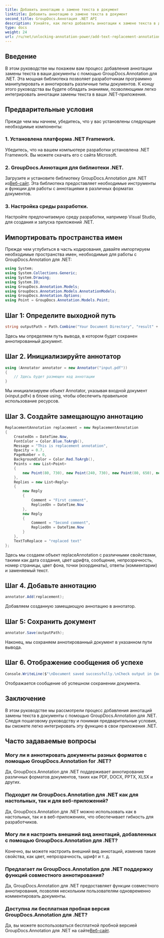 ```yaml
---
title: Добавить аннотацию о замене текста в документ
linktitle: Добавить аннотацию о замене текста в документ
second_title: GroupDocs.Аннотация .NET API
description: Узнайте, как легко добавлять аннотации к замене текста в документы .NET с помощью GroupDocs.Annotation for .NET. Расширьте свои возможности манипулирования документами.
type: docs
weight: 24
url: /ru/net/unlocking-annotation-power/add-text-replacement-annotation/
---
```

## Введение
В этом руководстве мы покажем вам процесс добавления аннотации замены текста в ваши документы с помощью GroupDocs.Annotation для .NET. Эта мощная библиотека позволяет разработчикам программно манипулировать и аннотировать различные типы документов. К концу этого руководства вы будете обладать знаниями, позволяющими легко интегрировать аннотации замены текста в ваши .NET-приложения.
## Предварительные условия
Прежде чем мы начнем, убедитесь, что у вас установлены следующие необходимые компоненты:
### 1. Установлена платформа .NET Framework.
Убедитесь, что на вашем компьютере разработки установлена .NET Framework. Вы можете скачать его с сайта Microsoft.
### 2. GroupDocs.Аннотация для библиотеки .NET.
 Загрузите и установите библиотеку GroupDocs.Annotation для .NET из[Веб-сайт](https://releases.groupdocs.com/annotation/net/). Эта библиотека предоставляет необходимые инструменты и функции для работы с аннотациями в различных форматах документов.
### 3. Настройка среды разработки.
Настройте предпочитаемую среду разработки, например Visual Studio, для создания и запуска приложений .NET.

## Импортировать пространства имен
Прежде чем углубиться в часть кодирования, давайте импортируем необходимые пространства имен, необходимые для работы с GroupDocs.Annotation для .NET:
```csharp
using System;
using System.Collections.Generic;
using System.Drawing;
using System.IO;
using GroupDocs.Annotation.Models;
using GroupDocs.Annotation.Models.AnnotationModels;
using GroupDocs.Annotation.Options;
using Point = GroupDocs.Annotation.Models.Point;
```
## Шаг 1: Определите выходной путь
```csharp
string outputPath = Path.Combine("Your Document Directory", "result" + Path.GetExtension("input.pdf"));
```
Здесь мы определяем путь вывода, в котором будет сохранен аннотированный документ.
## Шаг 2. Инициализируйте аннотатор
```csharp
using (Annotator annotator = new Annotator("input.pdf"))
{
    // Здесь будет размещен код аннотации
}
```
Мы инициализируем объект Annotator, указывая входной документ («input.pdf») в блоке using, чтобы обеспечить правильное использование ресурсов.
## Шаг 3. Создайте замещающую аннотацию
```csharp
ReplacementAnnotation replacement = new ReplacementAnnotation
{
    CreatedOn = DateTime.Now,
    FontColor = Color.Blue.ToArgb(),
    Message = "This is replacement annotation",
    Opacity = 0.7,
    PageNumber = 0,
    BackgroundColor = Color.Red.ToArgb(),
    Points = new List<Point>
    {
        new Point(80, 730), new Point(240, 730), new Point(80, 650), new Point(240, 650)
    },
    Replies = new List<Reply>
    {
        new Reply
        {
            Comment = "First comment",
            RepliedOn = DateTime.Now
        },
        new Reply
        {
            Comment = "Second comment",
            RepliedOn = DateTime.Now
        }
    },
    TextToReplace = "replaced text"
};
```
Здесь мы создаем объект replaceAnnotation с различными свойствами, такими как дата создания, цвет шрифта, сообщение, непрозрачность, номер страницы, цвет фона, точки (координаты), ответы (комментарии) и заменяемый текст.
## Шаг 4. Добавьте аннотацию
```csharp
annotator.Add(replacement);
```
Добавляем созданную замещающую аннотацию в аннотатор.
## Шаг 5: Сохранить документ
```csharp
annotator.Save(outputPath);
```
Наконец, мы сохраняем аннотированный документ в указанном пути вывода.
## Шаг 6. Отображение сообщения об успехе
```csharp
Console.WriteLine($"\nDocument saved successfully.\nCheck output in {outputPath}.");
```
Отображается сообщение об успешном сохранении документа.

## Заключение
В этом руководстве мы рассмотрели процесс добавления аннотаций замены текста в документы с помощью GroupDocs.Annotation для .NET. Следуя пошаговому руководству и понимая предварительные условия, вы сможете легко интегрировать эту функцию в свои приложения .NET.
## Часто задаваемые вопросы
### Могу ли я аннотировать документы разных форматов с помощью GroupDocs.Annotation for .NET?
Да, GroupDocs.Annotation для .NET поддерживает аннотирование различных форматов документов, таких как PDF, DOCX, PPTX, XLSX и других.
### Подходит ли GroupDocs.Annotation для .NET как для настольных, так и для веб-приложений?
Да, GroupDocs.Annotation для .NET можно использовать как в настольных, так и в веб-приложениях, что обеспечивает гибкость для разработчиков.
### Могу ли я настроить внешний вид аннотаций, добавленных с помощью GroupDocs.Annotation для .NET?
Конечно, вы можете настроить внешний вид аннотаций, изменив такие свойства, как цвет, непрозрачность, шрифт и т. д.
### Предлагает ли GroupDocs.Annotation для .NET поддержку функций совместного аннотирования?
Да, GroupDocs.Annotation для .NET предоставляет функции совместного аннотирования, позволяя нескольким пользователям одновременно комментировать документы.
### Доступна ли бесплатная пробная версия GroupDocs.Annotation для .NET?
Да, вы можете воспользоваться бесплатной пробной версией GroupDocs.Annotation для .NET на сайте[Веб-сайт](https://releases.groupdocs.com/).
